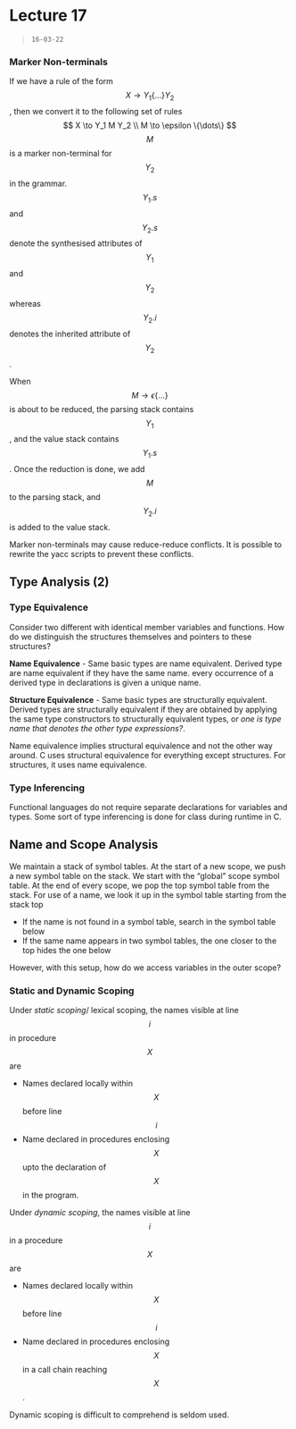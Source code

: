 # Lecture 17

> `16-03-22`

### Marker Non-terminals

If we have a rule of the form $$X \to Y_1 \{\dots\} Y_2$$, then we convert it to the following set of rules
$$
X \to Y_1 M Y_2 \\
M \to \epsilon \{\dots\}
$$
$$M$$ is a marker non-terminal for $$Y_2$$ in the grammar. $$Y_1.s$$ and $$Y_2.s$$ denote the synthesised attributes of $$Y_1$$ and $$Y_2$$ whereas $$Y_2.i$$ denotes the inherited attribute of $$Y_2$$.

When $$M \to \epsilon \{\dots\}$$ is about to be reduced, the parsing stack contains $$Y_1$$, and the value stack contains $$Y_1.s$$. Once the reduction is done, we add $$M$$ to the parsing stack, and $$Y_2.i$$ is added to the value stack.

Marker non-terminals may cause reduce-reduce conflicts. It is possible to rewrite the yacc scripts to prevent these conflicts.

## Type Analysis (2)

### Type Equivalence 

Consider two different with identical member variables and functions. How do we distinguish the structures themselves and pointers to these structures?

**Name Equivalence** - Same basic types are name equivalent. Derived type are name equivalent if they have the same name. every occurrence of a derived type in declarations is given a unique name.

**Structure Equivalence** - Same basic types are structurally equivalent. Derived types are structurally equivalent if they are obtained by applying the same type constructors to structurally equivalent types, or *one is type name that denotes the other type expressions?*.

Name equivalence implies structural equivalence and not the other way around. C uses structural equivalence for everything except structures. For structures, it uses name equivalence. 

### Type Inferencing

Functional languages do not require separate declarations for variables and types. Some sort of type inferencing is done for class during runtime in C.

## Name and Scope Analysis

We maintain a stack of symbol tables. At the start of a new scope, we push a new symbol table on the stack. We start with the “global” scope symbol table. At the end of every scope, we pop the top symbol table from the stack. For use of a name, we look it up in the symbol table starting from the stack top

- If the name is not found in a symbol table, search in the symbol table below
- If the same name appears in two symbol tables, the one closer to the top hides the one below

However, with this setup, how do we access variables in the outer scope? 

### Static and Dynamic Scoping

Under *static scoping*/ lexical scoping, the names visible at line $$i$$ in procedure $$X$$ are

- Names declared locally within $$X$$ before line $$i$$
- Name declared in procedures enclosing $$X$$ upto the declaration of $$X$$ in the program.

Under *dynamic scoping*, the names visible at line $$i$$ in a procedure $$X$$ are

- Names declared locally within $$X$$ before line $$i$$
- Name declared in procedures enclosing $$X$$ in a call chain reaching $$X$$.

Dynamic scoping is difficult to comprehend is seldom used.

